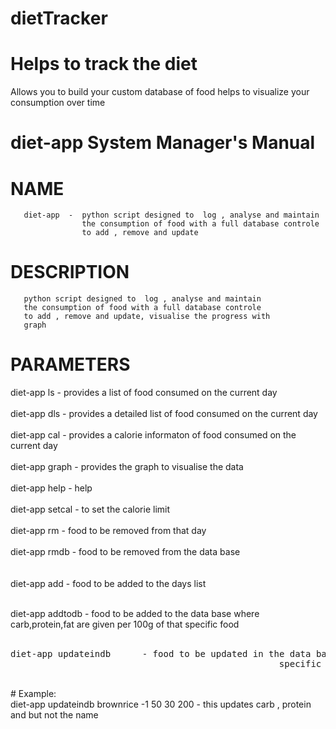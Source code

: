 # dietTracker
# Helps to track the diet

Allows you to build your custom database of food
helps to visualize your consumption over time 

# diet-app            System Manager's Manual      <br />      

# NAME <br />
       diet-app  -  python script designed to  log , analyse and maintain 
       				the consumption of food with a full database controle 
       				to add , remove and update
       
# DESCRIPTION <br />
       python script designed to  log , analyse and maintain 
       the consumption of food with a full database controle 
       to add , remove and update, visualise the progress with 
       graph

# PARAMETERS <br />

diet-app ls  - provides a list of food consumed on the current day <br /><br />
diet-app dls - provides a detailed list of food consumed on the current day <br /><br />
diet-app cal - provides a calorie informaton of food consumed on the current day <br /><br />
diet-app graph - provides the graph to visualise the data <br /><br />
diet-app help  - help <br />
<br />
diet-app setcal <amount>  - to set the calorie limit <br /><br />
diet-app rm  <foodName>   - food to be removed from that day <br /><br />
diet-app rmdb  <foodName> - food to be removed from the data base <br />
<br />
<br />
diet-app add <foodName> <amount> - food to be added to the days list<br /><br />
  
diet-app addtodb <foodName> <carb> <protein> <fat> - food to be added to the data base where carb,protein,fat are given per 100g of that specific food<br /><br />
 <pre>
diet-app updateindb <foodName> <newFoodName> <carb> <protein> <fat> - food to be updated in the data base where carb,protein,fat are given per 100g of that
                                                   specific food . Provide -1 if you don't wanna update that value </pre>


<br />
# Example: <br />
diet-app updateindb brownrice -1 50 30 200 - this updates carb , protein and but not the name





